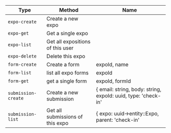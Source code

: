| Type | Method | Name |
|---|---|---|
| `expo-create` | Create a new expo | |
| `expo-get` | Get a single expo | |
| `expo-list` | Get all expositions of this user | |
| `expo-delete` | Delete this expo | |
| `form-create` | Create a form | expoId, name |
| `form-list` | list all expo forms | expoId |
| `form-get` | get a single form | expoId, formId |
| `submission-create` | Create a new submission | { email: string, body: string, expoId: uuid, type: 'check-in' | 'check-out' | uuid->entity::Form} |
| `submission-list` | Get all submissions of this expo | { expo: uuid->entity::Expo, parent: 'check-in' | 'check-out' | uuid->entity:å:Form} |
